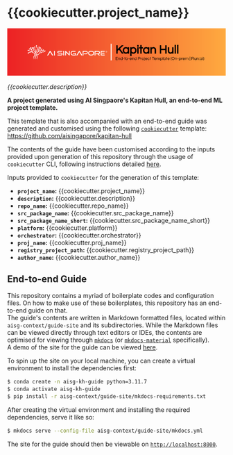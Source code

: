 # {{cookiecutter.project_name}}

![AI Singapore's Kapitan Hull EPTG Onprem Run:ai Banner](./aisg-context/guide-site/docs/kapitan-hull-eptg-onprem-runai-banner.png)

_{{cookiecutter.description}}_

__A project generated using AI Singpaore's Kapitan Hull, an end-to-end 
ML project template.__

This template that is also accompanied with an end-to-end guide was
generated and customised using the following [`cookiecutter`][ccutter]
template:
https://github.com/aisingapore/kapitan-hull

The contents of the guide have been customised according to the inputs 
provided upon generation of this repository through the usage of 
`cookiecutter` CLI, following instructions detailed [here][kh-readme].

Inputs provided to `cookiecutter` for the generation of this template:

- __`project_name`:__ {{cookiecutter.project_name}}
- __`description`:__ {{cookiecutter.description}}
- __`repo_name`:__ {{cookiecutter.repo_name}}
- __`src_package_name`:__ {{cookiecutter.src_package_name}}
- __`src_package_name_short`:__ {{cookiecutter.src_package_name_short}}
- __`platform`:__ {{cookiecutter.platform}}
- __`orchestrator`:__ {{cookiecutter.orchestrator}}
- __`proj_name`:__ {{cookiecutter.proj_name}}
- __`registry_project_path`:__ {{cookiecutter.registry_project_path}}
- __`author_name`:__ {{cookiecutter.author_name}}

[ccutter]: https://cookiecutter.readthedocs.io/en/stable/
[kh-readme]: https://github.com/aisingapore/kapitan-hull/blob/main/README.md

## End-to-end Guide

This repository contains a myriad of boilerplate codes and configuration
files. On how to make use of these boilerplates, this repository has an 
end-to-end guide on that.  
The guide's contents are written in Markdown formatted files, located
within `aisg-context/guide-site` and its subdirectories. While the
Markdown files can be viewed directly through text editors or IDEs,
the contents are optimised for viewing through [`mkdocs`][mkdocs] (or
[`mkdocs-material`][mkdocs-material] specifically).  
A demo of the site for the guide can be viewed [here][kh-site].

To spin up the site on your local machine, you can create a virtual
environment to install the dependencies first:

```bash
$ conda create -n aisg-kh-guide python=3.11.7
$ conda activate aisg-kh-guide
$ pip install -r aisg-context/guide-site/mkdocs-requirements.txt
```

After creating the virtual environment and installing the required 
dependencies, serve it like so:

```bash
$ mkdocs serve --config-file aisg-context/guide-site/mkdocs.yml
```

The site for the guide should then be viewable on
[`http://localhost:8000`][lhost].

[mkdocs]: https://www.mkdocs.org
[mkdocs-material]: https://squidfunk.github.io/mkdocs-material
[kh-site]: https://aisingapore.github.io/kapitan-hull
[lhost]: http://localhost:8000